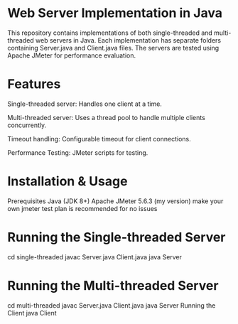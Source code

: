 # Web Server Implementation in Java
This repository contains implementations of both single-threaded and multi-threaded web servers in Java. Each implementation has separate folders containing Server.java and Client.java files. The servers are tested using Apache JMeter for performance evaluation.

# Features
  Single-threaded server: Handles one client at a time.
  
  Multi-threaded server: Uses a thread pool to handle multiple clients concurrently.
  
  Timeout handling: Configurable timeout for client connections.
  
  Performance Testing: JMeter scripts for testing.
  
# Installation & Usage
  Prerequisites
  Java (JDK 8+)
  Apache JMeter 5.6.3 (my version)
  make your own jmeter test plan is recommended for no issues
  
# Running the Single-threaded Server
cd single-threaded
javac Server.java Client.java
java Server

# Running the Multi-threaded Server

cd multi-threaded
javac Server.java Client.java
java Server
Running the Client
java Client

